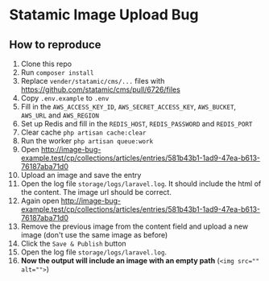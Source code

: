 # Statamic Image Upload Bug
## How to reproduce
1. Clone this repo
2. Run `composer install`
3. Replace `vender/statamic/cms/...` files with https://github.com/statamic/cms/pull/6726/files
3. Copy `.env.example` to `.env`
4. Fill in the `AWS_ACCESS_KEY_ID`, `AWS_SECRET_ACCESS_KEY`, `AWS_BUCKET`, `AWS_URL` and `AWS_REGION`
5. Set up Redis and fill in the `REDIS_HOST`, `REDIS_PASSWORD` and `REDIS_PORT`
6. Clear cache `php artisan cache:clear`
7. Run the worker `php artisan queue:work`
8. Open http://image-bug-example.test/cp/collections/articles/entries/581b43b1-1ad9-47ea-b613-76187aba71d0
9. Upload an image and save the entry
10. Open the log file `storage/logs/laravel.log`. It should include the html of the content. The image url should be correct.
11. Again open http://image-bug-example.test/cp/collections/articles/entries/581b43b1-1ad9-47ea-b613-76187aba71d0
12. Remove the previous image from the content field and upload a new image (don't use the same image as before)
13. Click the `Save & Publish` button
14. Open the log file `storage/logs/laravel.log`.
15. **Now the output will include an image with an empty path** (`<img src="" alt="">`)
